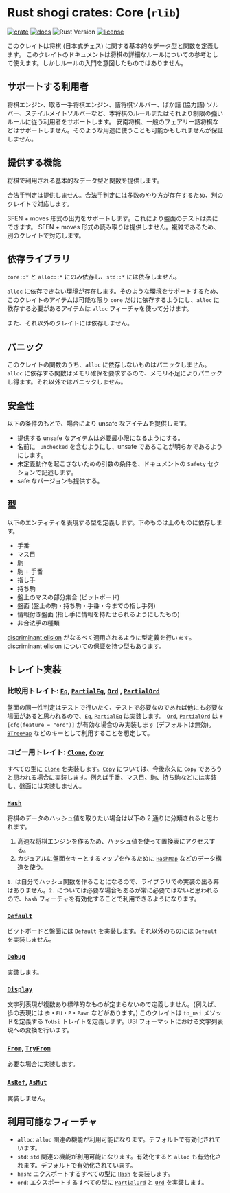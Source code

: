 # Rust shogi crates: Core (`rlib`)
[![crate](https://img.shields.io/crates/v/shogi_core)](https://crates.io/crates/shogi_core)
[![docs](https://docs.rs/shogi_core/badge.svg)](https://docs.rs/shogi_core)
![Rust Version](https://img.shields.io/badge/rustc-1.60+-blue.svg)
[![license](https://img.shields.io/badge/license-MIT-blue.svg)](https://opensource.org/licenses/mit-license.php)

このクレイトは将棋 (日本式チェス) に関する基本的なデータ型と関数を定義します。
このクレイトのドキュメントは将棋の詳細なルールについての参考として使えます。しかしルールの入門を意図したものではありません。

## サポートする利用者
将棋エンジン、取る一手将棋エンジン、詰将棋ソルバー、ばか詰 (協力詰) ソルバー、ステイルメイトソルバーなど、本将棋のルールまたはそれより制限の強いルールに従う利用者をサポートします。
安南将棋、一般のフェアリー詰将棋などはサポートしません。そのような用途に使うことも可能かもしれませんが保証しません。

## 提供する機能
将棋で利用される基本的なデータ型と関数を提供します。

合法手判定は提供しません。合法手判定には多数のやり方が存在するため、別のクレイトで対応します。

SFEN + moves 形式の出力をサポートします。これにより盤面のテストは楽にできます。
SFEN + moves 形式の読み取りは提供しません。複雑であるため、別のクレイトで対応します。

## 依存ライブラリ
`core::*` と `alloc::*` にのみ依存し、`std::*` には依存しません。

`alloc` に依存できない環境が存在します。そのような環境をサポートするため、このクレイトのアイテムは可能な限り `core` だけに依存するようにし、`alloc` に依存する必要があるアイテムは `alloc` フィーチャを使って分けます。

また、それ以外のクレイトには依存しません。

## パニック
このクレイトの関数のうち、`alloc` に依存しないものはパニックしません。
`alloc` に依存する関数はメモリ確保を要求するので、メモリ不足によりパニックし得ます。それ以外ではパニックしません。

## 安全性
以下の条件のもとで、場合により unsafe なアイテムを提供します。

- 提供する unsafe なアイテムは必要最小限になるようにする。
- 名前に `_unchecked` を含むようにし、unsafe であることが明らかであるようにします。
- 未定義動作を起こさないための引数の条件を、ドキュメントの `Safety` セクションで記述します。
- safe なバージョンも提供する。

## 型
以下のエンティティを表現する型を定義します。下のものは上のものに依存します。
- 手番
- マス目
- 駒
- 駒 + 手番
- 指し手
- 持ち駒
- 盤上のマスの部分集合 (ビットボード)
- 盤面 (盤上の駒・持ち駒・手番・今までの指し手列)
- 情報付き盤面 (指し手に情報を持たせられるようにしたもの)
- 非合法手の種類

[discriminant elision](https://rust-lang.github.io/unsafe-code-guidelines/layout/enums.html#discriminant-elision-on-option-like-enums) がなるべく適用されるように型定義を行います。discriminant elision についての保証を持つ型もあります。

## トレイト実装
### 比較用トレイト: [`Eq`], [`PartialEq`], [`Ord`] , [`PartialOrd`]
盤面の同一性判定はテストで行いたく、テストで必要なのであれば他にも必要な場面があると思われるので、[`Eq`], [`PartialEq`] は実装します。
[`Ord`], [`PartialOrd`] は `#[cfg(feature = "ord")]` が有効な場合のみ実装します (デフォルトは無効)。[`BTreeMap`] などのキーとして利用することを想定して。

[`Eq`]: https://doc.rust-lang.org/core/cmp/trait.Eq.html
[`PartialEq`]: https://doc.rust-lang.org/core/cmp/trait.PartialEq.html
[`Ord`]: https://doc.rust-lang.org/core/cmp/trait.Ord.html
[`PartialOrd`]: https://doc.rust-lang.org/core/cmp/trait.PartialOrd.html
[`BTreeMap`]: https://doc.rust-lang.org/alloc/collections/btree_map/struct.BTreeMap.html

### コピー用トレイト: [`Clone`], [`Copy`]
すべての型に [`Clone`] を実装します。[`Copy`] については、今後永久に `Copy` であろうと思われる場合に実装します。例えば手番、マス目、駒、持ち駒などには実装し、盤面には実装しません。

[`Clone`]: https://doc.rust-lang.org/core/clone/trait.Clone.html
[`Copy`]: https://doc.rust-lang.org/core/marker/trait.Copy.html

### [`Hash`](https://doc.rust-lang.org/core/hash/trait.Hash.html)
将棋のデータのハッシュ値を取りたい場合は以下の 2 通りに分類されると思われます。
1. 高速な将棋エンジンを作るため、ハッシュ値を使って置換表にアクセスする。
2. カジュアルに盤面をキーとするマップを作るために [`HashMap`](https://doc.rust-lang.org/std/collections/struct.HashMap.html) などのデータ構造を使う。

`1.` は自分でハッシュ関数を作ることになるので、ライブラリでの実装の出る幕はありません。`2.` については必要な場合もあるが常に必要ではないと思われるので、`hash` フィーチャを有効化することで利用できるようになります。

### [`Default`](https://doc.rust-lang.org/core/default/trait.Default.html)
ビットボードと盤面には `Default` を実装します。それ以外のものには `Default` を実装しません。

### [`Debug`](https://doc.rust-lang.org/core/fmt/trait.Debug.html)
実装します。

### [`Display`](https://doc.rust-lang.org/core/fmt/trait.Display.html)
文字列表現が複数あり標準的なものが定まらないので定義しません。(例えば、歩の表現には `歩`・`FU`・`P`・`Pawn` などがあります。)
このクレイトは `to_usi` メソッドを定義する `ToUsi` トレイトを定義します。USI フォーマットにおける文字列表現への変換を行います。

### [`From`](https://doc.rust-lang.org/core/convert/trait.TryFrom.html), [`TryFrom`](https://doc.rust-lang.org/core/convert/trait.TryFrom.html)
必要な場合に実装します。

### [`AsRef`](https://doc.rust-lang.org/core/convert/trait.AsRef.html), [`AsMut`](https://doc.rust-lang.org/core/convert/trait.AsMut.html)
実装しません。

## 利用可能なフィーチャ
- `alloc`: `alloc` 関連の機能が利用可能になります。デフォルトで有効化されています。
- `std`: `std` 関連の機能が利用可能になります。有効化すると `alloc` も有効化されます。デフォルトで有効化されています。
- `hash`: エクスポートするすべての型に [`Hash`](https://doc.rust-lang.org/core/hash/trait.Hash.html) を実装します。
- `ord`: エクスポートするすべての型に [`PartialOrd`](https://doc.rust-lang.org/core/cmp/trait.PartialOrd.html) と [`Ord`](https://doc.rust-lang.org/core/cmp/trait.Ord.html) を実装します。
